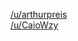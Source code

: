[/u/arthurpreis](https://www.reddit.com/user/arthurpreis)  
[/u/CaioWzy](https://www.reddit.com/user/caiowzy)
